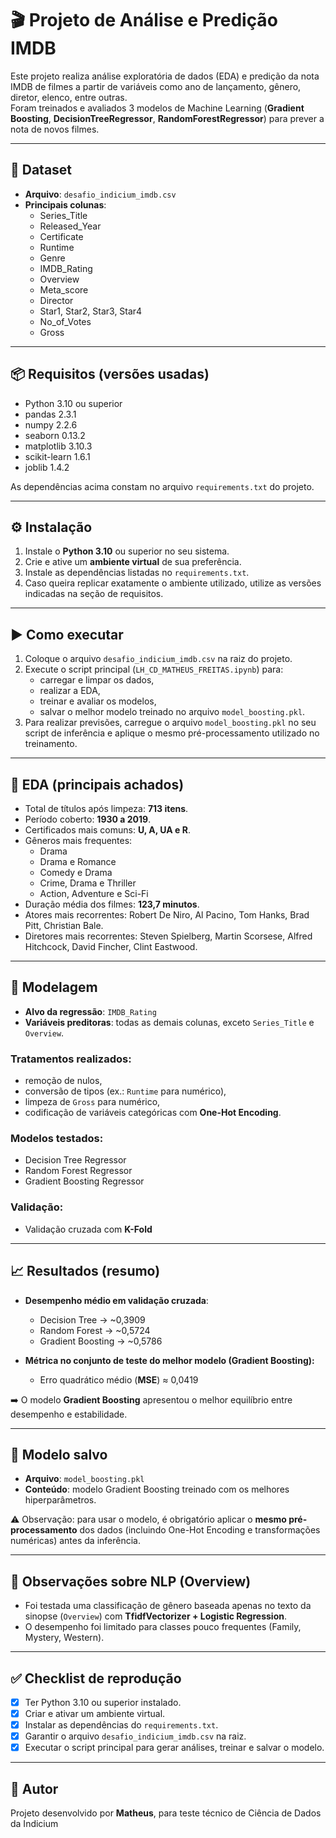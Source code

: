 # 🎬 Projeto de Análise e Predição IMDB

Este projeto realiza análise exploratória de dados (EDA) e predição da nota IMDB de filmes a partir de variáveis como ano de lançamento, gênero, diretor, elenco, entre outras.  
Foram treinados e avaliados 3 modelos de Machine Learning (**Gradient Boosting**, **DecisionTreeRegressor**, **RandomForestRegressor**) para prever a nota de novos filmes.

---

## 📁 Dataset

- **Arquivo**: `desafio_indicium_imdb.csv`  
- **Principais colunas**:  
  - Series_Title  
  - Released_Year  
  - Certificate  
  - Runtime  
  - Genre  
  - IMDB_Rating  
  - Overview  
  - Meta_score  
  - Director  
  - Star1, Star2, Star3, Star4  
  - No_of_Votes  
  - Gross  

---

## 📦 Requisitos (versões usadas)

- Python 3.10 ou superior  
- pandas 2.3.1  
- numpy 2.2.6  
- seaborn 0.13.2  
- matplotlib 3.10.3  
- scikit-learn 1.6.1  
- joblib 1.4.2  

As dependências acima constam no arquivo `requirements.txt` do projeto.

---

## ⚙️ Instalação

1. Instale o **Python 3.10** ou superior no seu sistema.  
2. Crie e ative um **ambiente virtual** de sua preferência.  
3. Instale as dependências listadas no `requirements.txt`.  
4. Caso queira replicar exatamente o ambiente utilizado, utilize as versões indicadas na seção de requisitos.  

---

## ▶️ Como executar

1. Coloque o arquivo `desafio_indicium_imdb.csv` na raiz do projeto.  
2. Execute o script principal (`LH_CD_MATHEUS_FREITAS.ipynb`) para:  
   - carregar e limpar os dados,  
   - realizar a EDA,  
   - treinar e avaliar os modelos,  
   - salvar o melhor modelo treinado no arquivo `model_boosting.pkl`.  
3. Para realizar previsões, carregue o arquivo `model_boosting.pkl` no seu script de inferência e aplique o mesmo pré-processamento utilizado no treinamento.  

---

## 🔎 EDA (principais achados)

- Total de títulos após limpeza: **713 itens**.  
- Período coberto: **1930 a 2019**.  
- Certificados mais comuns: **U, A, UA e R**.  
- Gêneros mais frequentes:  
  - Drama  
  - Drama e Romance  
  - Comedy e Drama  
  - Crime, Drama e Thriller  
  - Action, Adventure e Sci-Fi  
- Duração média dos filmes: **123,7 minutos**.  
- Atores mais recorrentes: Robert De Niro, Al Pacino, Tom Hanks, Brad Pitt, Christian Bale.  
- Diretores mais recorrentes: Steven Spielberg, Martin Scorsese, Alfred Hitchcock, David Fincher, Clint Eastwood.  

---

## 🧪 Modelagem

- **Alvo da regressão**: `IMDB_Rating`  
- **Variáveis preditoras**: todas as demais colunas, exceto `Series_Title` e `Overview`.  

### Tratamentos realizados:
- remoção de nulos,  
- conversão de tipos (ex.: `Runtime` para numérico),  
- limpeza de `Gross` para numérico,  
- codificação de variáveis categóricas com **One-Hot Encoding**.  

### Modelos testados:
- Decision Tree Regressor  
- Random Forest Regressor  
- Gradient Boosting Regressor  

### Validação:
- Validação cruzada com **K-Fold**  

---

## 📈 Resultados (resumo)

- **Desempenho médio em validação cruzada**:  
  - Decision Tree → ~0,3909  
  - Random Forest → ~0,5724  
  - Gradient Boosting → ~0,5786  

- **Métrica no conjunto de teste do melhor modelo (Gradient Boosting):**  
  - Erro quadrático médio (**MSE**) ≈ 0,0419  

➡️ O modelo **Gradient Boosting** apresentou o melhor equilíbrio entre desempenho e estabilidade.  

---

## 💾 Modelo salvo

- **Arquivo**: `model_boosting.pkl`  
- **Conteúdo**: modelo Gradient Boosting treinado com os melhores hiperparâmetros.  

⚠️ Observação: para usar o modelo, é obrigatório aplicar o **mesmo pré-processamento** dos dados (incluindo One-Hot Encoding e transformações numéricas) antes da inferência.  

---

## 🧠 Observações sobre NLP (Overview)

- Foi testada uma classificação de gênero baseada apenas no texto da sinopse (`Overview`) com **TfidfVectorizer + Logistic Regression**.  
- O desempenho foi limitado para classes pouco frequentes (Family, Mystery, Western).  

---

## ✅ Checklist de reprodução

- [x] Ter Python 3.10 ou superior instalado.  
- [x] Criar e ativar um ambiente virtual.  
- [x] Instalar as dependências do `requirements.txt`.  
- [x] Garantir o arquivo `desafio_indicium_imdb.csv` na raiz.  
- [x] Executar o script principal para gerar análises, treinar e salvar o modelo.  

---

## 👤 Autor

Projeto desenvolvido por **Matheus**, para teste técnico de Ciência de Dados da Indicium  
